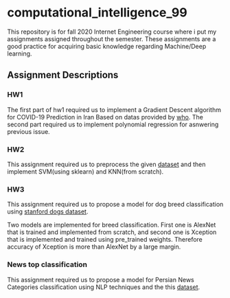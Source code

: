 # computational_intelligence_99
This repository is for fall 2020 Internet Engineering course where i put my assignments assigned throughout the semester. These assignments are a good practice for acquiring basic knowledge regarding Machine/Deep learning.
## Assignment Descriptions

### HW1
The first part of hw1 required us to implement a Gradient Descent algorithm for COVID-19 Prediction in Iran Based on datas provided by [who](https://www.who.int).
The second part required us to implement polynomial regression for asnwering previous issue.

### HW2
This assignment required us to preprocess the given [dataset](https://sci2s.ugr.es/keel/dataset.php?cod=192) and then implement SVM(using sklearn) and KNN(from scratch).

### HW3
This assignment required us to propose a model for dog breed classification using [stanford dogs dataset](http://vision.stanford.edu/aditya86/ImageNetDogs). 

Two models are implemented for breed classification. First one is AlexNet that is trained and implemented from scratch, and second one is Xception that is implemented and trained using pre_trained weights. Therefore accuracy of Xception is more than AlexNet by a large margin.


### News top classification
This assignment required us to propose a model for Persian News Categories classification using NLP techniques and the this [dataset](https://www.kaggle.com/c/computational-intelligence-course-final-project/data).
